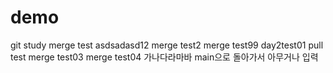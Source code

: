 # demo
git study
merge test
asdsadasd12
merge test2
merge test99
day2test01
pull test
merge test03
merge test04
가나다라마바
main으로 돌아가서 아무거나 입력